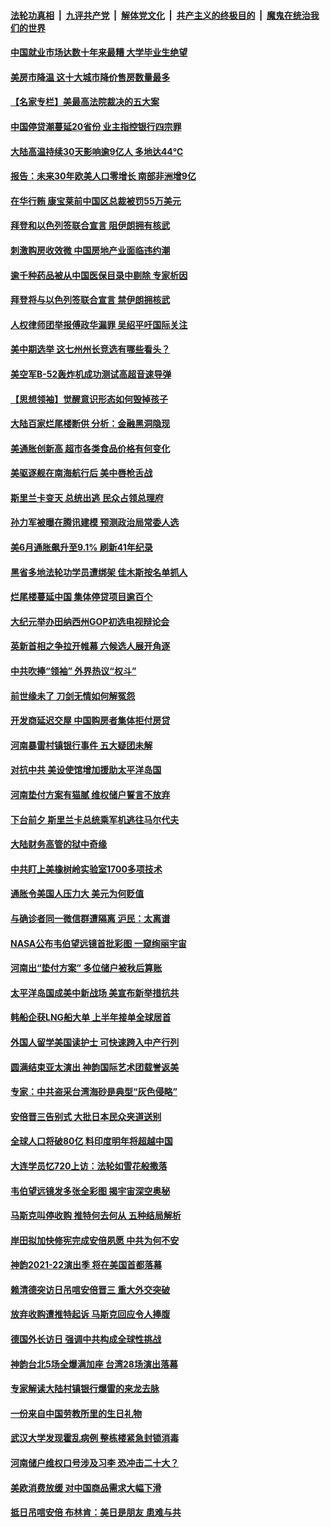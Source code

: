 ####  [法轮功真相](../../../../basic/blob/master/README.md?t=07151602) &nbsp;|&nbsp; [九评共产党](../../../../9ping.md/blob/master/README.md?t=07151602) &nbsp;|&nbsp; [解体党文化](../../../../jtdwh.md/blob/master/README.md?t=07151602)  &nbsp;|&nbsp; [共产主义的终极目的](../../../../gczydzjmd.md/blob/master/README.md?t=07151602) &nbsp;|&nbsp; [魔鬼在统治我们的世界](../../../../mgztzwmdsj.md/blob/master/README.md?t=07151602) 

#### [中国就业市场达数十年来最糟 大学毕业生绝望](../pages/nf4514/n13781191.md?t=07151602) 

#### [美房市降温 这十大城市降价售房数量最多](../pages/nf4514/n13781071.md?t=07151602) 

#### [【名家专栏】美最高法院裁决的五大案](../pages/nf4514/n13780073.md?t=07151602) 

#### [中国停贷潮蔓延20省份 业主指控银行四宗罪](../pages/nf4514/n13781035.md?t=07151602) 

#### [大陆高温持续30天影响逾9亿人 多地达44℃](../pages/nf4514/n13780960.md?t=07151602) 

#### [报告：未来30年欧美人口零增长 南部非洲增9亿](../pages/nf4514/n13780975.md?t=07151602) 

#### [在华行贿 康宝莱前中国区总裁被罚55万美元](../pages/nf4514/n13780527.md?t=07151602) 

#### [拜登和以色列签联合宣言 阻伊朗拥有核武](../pages/nf4514/n13780902.md?t=07151602) 

#### [刺激购房收效微 中国房地产业面临违约潮](../pages/nf4514/n13780899.md?t=07151602) 

#### [逾千种药品被从中国医保目录中剔除 专家析因](../pages/nf4514/n13780602.md?t=07151602) 

#### [拜登将与以色列签联合宣言 禁伊朗拥核武](../pages/nf4514/n13780664.md?t=07151602) 

#### [人权律师团举报傅政华漏罪 吴绍平吁国际关注](../pages/nf4514/n13780561.md?t=07151602) 

#### [美中期选举 这七州州长竞选有哪些看头？](../pages/nf4514/n13780299.md?t=07151602) 

#### [美空军B-52轰炸机成功测试高超音速导弹](../pages/nf4514/n13780324.md?t=07151602) 

#### [【思想领袖】觉醒意识形态如何毁掉孩子](../pages/nf4514/n13766746.md?t=07151602) 

#### [大陆百家烂尾楼断供 分析：金融黑洞隐现](../pages/nf4514/n13780360.md?t=07151602) 

#### [美通胀创新高 超市各类食品价格有何变化](../pages/nf4514/n13780310.md?t=07151602) 

#### [美驱逐舰在南海航行后 美中唇枪舌战](../pages/nf4514/n13780060.md?t=07151602) 

#### [斯里兰卡变天 总统出逃 民众占领总理府](../pages/nf4514/n13780176.md?t=07151602) 

#### [孙力军被曝在腾讯建模 预测政治局常委人选](../pages/nf4514/n13779437.md?t=07151602) 

#### [美6月通胀飙升至9.1% 刷新41年纪录](../pages/nf4514/n13780070.md?t=07151602) 

#### [黑省多地法轮功学员遭绑架 佳木斯按名单抓人](../pages/nf4514/n13779958.md?t=07151602) 

#### [烂尾楼蔓延中国 集体停贷项目逾百个](../pages/nf4514/n13780043.md?t=07151602) 

#### [大纪元举办田纳西州GOP初选电视辩论会](../pages/nf4514/n13779464.md?t=07151602) 

#### [英新首相之争拉开帷幕 六候选人展开角逐](../pages/nf4514/n13779936.md?t=07151602) 

#### [中共吹捧“领袖” 外界热议“权斗”](../pages/nf4514/n13779870.md?t=07151602) 

#### [前世缘未了 刀剑无情如何解冤怨](../pages/nf4514/n13771608.md?t=07151602) 

#### [开发商延迟交屋 中国购房者集体拒付房贷](../pages/nf4514/n13779800.md?t=07151602) 

#### [河南暴雷村镇银行事件 五大疑团未解](../pages/nf4514/n13779809.md?t=07151602) 

#### [对抗中共 美设使馆增加援助太平洋岛国](../pages/nf4514/n13779696.md?t=07151602) 

#### [河南垫付方案有猫腻 维权储户誓言不放弃](../pages/nf4514/n13779693.md?t=07151602) 

#### [下台前夕 斯里兰卡总统乘军机逃往马尔代夫](../pages/nf4514/n13779600.md?t=07151602) 

#### [大陆财务高管的狱中奇缘](../pages/nf4514/n13779497.md?t=07151602) 

#### [中共盯上美橡树岭实验室1700多项技术](../pages/nf4514/n13779432.md?t=07151602) 

#### [通胀令美国人压力大 美元为何贬值](../pages/nf4514/n13778909.md?t=07151602) 

#### [与确诊者同一微信群遭隔离 沪民：太离谱](../pages/nf4514/n13778966.md?t=07151602) 

#### [NASA公布韦伯望远镜首批彩图 一窥绚丽宇宙](../pages/nf4514/n13779373.md?t=07151602) 

#### [河南出“垫付方案” 多位储户被秋后算账](../pages/nf4514/n13779371.md?t=07151602) 

#### [太平洋岛国成美中新战场 美宣布新举措抗共](../pages/nf4514/n13779327.md?t=07151602) 

#### [韩船企获LNG船大单 上半年接单全球居首](../pages/nf4514/n13779328.md?t=07151602) 

#### [外国人留学美国读护士 可快速跨入中产行列](../pages/nf4514/n13778969.md?t=07151602) 

#### [圆满结束亚太演出 神韵国际艺术团载誉返美](../pages/nf4514/n13778971.md?t=07151602) 

#### [专家：中共盗采台湾海砂是典型“灰色侵略”](../pages/nf4514/n13779069.md?t=07151602) 

#### [安倍晋三告别式 大批日本民众夹道送别](../pages/nf4514/n13779011.md?t=07151602) 

#### [全球人口将破80亿 料印度明年将超越中国](../pages/nf4514/n13778902.md?t=07151602) 

#### [大连学员忆720上访：法轮如雪花般撒落](../pages/nf4514/n13777548.md?t=07151602) 

#### [韦伯望远镜发多张全彩图 揭宇宙深空奥秘](../pages/nf4514/n13778770.md?t=07151602) 

#### [马斯克叫停收购 推特何去何从 五种结局解析](../pages/nf4514/n13778449.md?t=07151602) 

#### [岸田拟加快修宪完成安倍夙愿 中共为何不安](../pages/nf4514/n13778731.md?t=07151602) 

#### [神韵2021-22演出季 将在美国首都落幕](../pages/nf4514/n13777331.md?t=07151602) 

#### [赖清德突访日吊唁安倍晋三 重大外交突破](../pages/nf4514/n13778710.md?t=07151602) 

#### [放弃收购遭推特起诉 马斯克回应令人捧腹](../pages/nf4514/n13778622.md?t=07151602) 

#### [德国外长访日 强调中共构成全球性挑战](../pages/nf4514/n13778635.md?t=07151602) 

#### [神韵台北5场全爆满加座 台湾28场演出落幕](../pages/nf4514/n13778107.md?t=07151602) 

#### [专家解读大陆村镇银行爆雷的来龙去脉](../pages/nf4514/n13778412.md?t=07151602) 

#### [一份来自中国劳教所里的生日礼物](../pages/nf4514/n13777122.md?t=07151602) 

#### [武汉大学发现霍乱病例 整栋楼紧急封锁消毒](../pages/nf4514/n13778353.md?t=07151602) 

#### [河南储户维权口号涉及习李 恐冲击二十大？](../pages/nf4514/n13778148.md?t=07151602) 

#### [美欧消费放缓 对中国商品需求大幅下滑](../pages/nf4514/n13778291.md?t=07151602) 

#### [抵日吊唁安倍 布林肯：美日是朋友 患难与共](../pages/nf4514/n13778139.md?t=07151602) 

